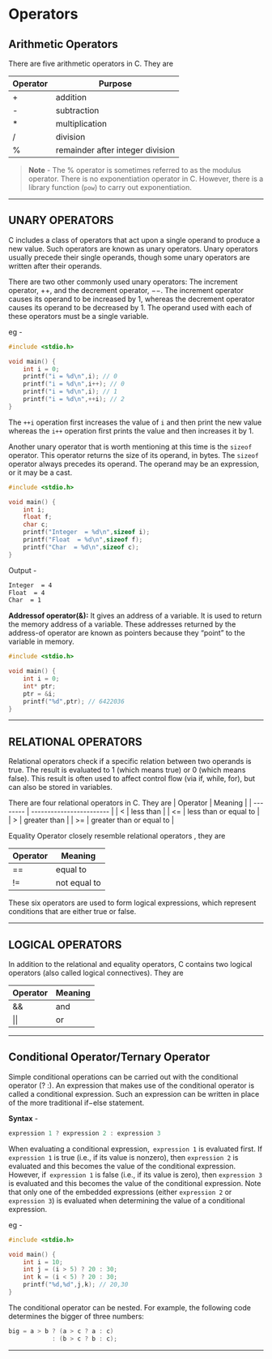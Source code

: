 # Operators

## Arithmetic Operators

There are five arithmetic operators in C. They are

| Operator | Purpose                          |
| -------- | -------------------------------- |
| +        | addition                         |
| -        | subtraction                      |
| *        | multiplication                   |
| /        | division                         |
| %        | remainder after integer division |

> **Note** - The % operator is sometimes referred to as the modulus operator. There is no exponentiation operator in C. However, there is a library function (`pow`) to carry out exponentiation.


---

## UNARY OPERATORS

C includes a class of operators that act upon a single operand to produce a new value. Such operators are known as unary operators. Unary operators usually precede their single operands, though some unary operators are written after their operands.

There are two other commonly used unary operators: The increment operator, ++, and the decrement operator, −−. The increment operator causes its operand to be increased by 1, whereas the decrement operator causes its operand to be decreased by 1. The operand used with each of these operators must be a single variable.

eg - 

```c
#include <stdio.h>

void main() {
	int i = 0;
	printf("i = %d\n",i); // 0
	printf("i = %d\n",i++); // 0
	printf("i = %d\n",i); // 1
	printf("i = %d\n",++i); // 2
}
```

The `++i`  operation first increases the value of `i` and then print the new value whereas the `i++` operation first prints the value and then increases it by 1.

Another unary operator that is worth mentioning at this time is the `sizeof` operator. This operator returns the size of its operand, in bytes. The `sizeof` operator always precedes its operand. The operand may be an expression, or it may be a cast.

```c
#include <stdio.h>

void main() {
	int i;
    float f;
    char c;
	printf("Integer  = %d\n",sizeof i);
    printf("Float  = %d\n",sizeof f);
    printf("Char  = %d\n",sizeof c);
}
```

Output - 

```bash
Integer  = 4
Float  = 4
Char  = 1
```

**Addressof operator(&):** It gives an address of a variable. It is used to return the memory address of a variable. These addresses returned by the address-of operator are known as pointers because they “point” to the variable in memory.

```c
#include <stdio.h>

void main() {
	int i = 0;
    int* ptr;
    ptr = &i;
    printf("%d",ptr); // 6422036
}
```

---

## RELATIONAL OPERATORS

Relational operators check if a specific relation between two operands is true. The result is evaluated to 1 (which means true) or 0 (which means false). This result is often used to affect control flow (via if, while, for), but can also be stored in variables.

There are four relational operators in C. They are
 | Operator | Meaning                  |
 | -------- | ------------------------ |
 | <        | less than                |
 | <=       | less than or equal to    |
 | >        | greater than             |
 | >=       | greater than or equal to |

Equality Operator closely resemble relational operators , they are

| Operator | Meaning      |
| -------- | ------------ |
| ==       | equal to     |
| !=       | not equal to |


These six operators are used to form logical expressions, which represent conditions that are either true or false.

---

## LOGICAL OPERATORS

In addition to the relational and equality operators, C contains two logical operators (also called logical connectives). They are

| Operator | Meaning |
| -------- | ------- |
| &&     | and     |
| \|\|     | or      |


---

## Conditional Operator/Ternary Operator

Simple conditional operations can be carried out with the conditional operator (? :). An expression that makes use of the conditional operator is called a conditional expression. Such an expression can be written in place of the more traditional if−else statement.

**Syntax** - 
```c
expression 1 ? expression 2 : expression 3
```

When evaluating a conditional expression,` expression 1` is evaluated first. If `expression 1` is true (i.e., if its value is nonzero), then `expression 2` is evaluated and this becomes the value of the conditional expression. However, if` expression 1` is false (i.e., if its value is zero), then `expression 3` is evaluated and this becomes the value of the conditional expression. Note that only one of the embedded expressions (either `expression 2` or `expression 3`) is evaluated when determining the value of a conditional expression.

eg -

```c
#include <stdio.h>

void main() {
	int i = 10;
    int j = (i > 5) ? 20 : 30;
    int k = (i < 5) ? 20 : 30;
    printf("%d,%d",j,k); // 20,30
}
```

The conditional operator can be nested. For example, the following code determines the bigger of three numbers:

```c
big = a > b ? (a > c ? a : c) 
			: (b > c ? b : c);
```

---

